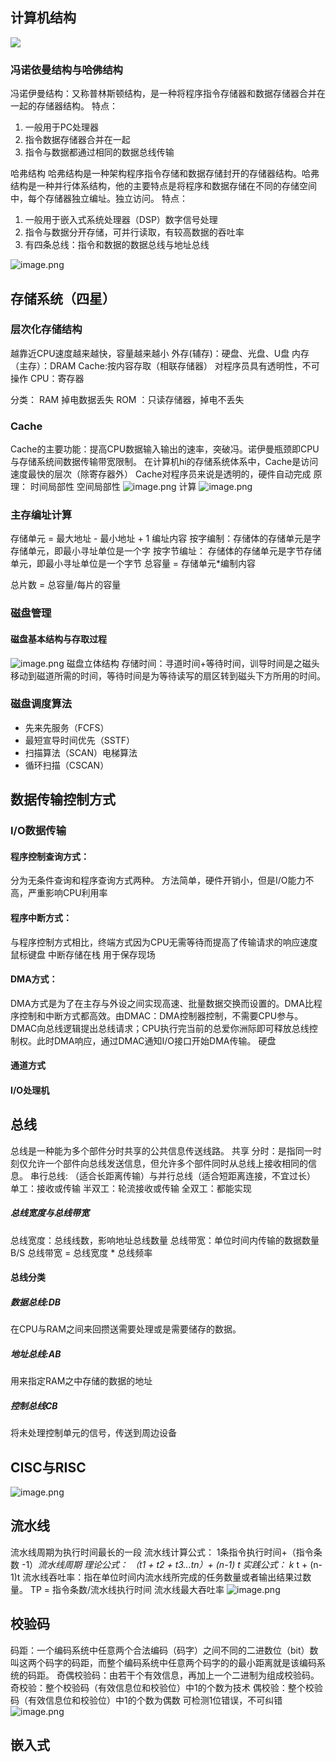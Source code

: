 ## 计算机结构

![](https://cdn.nlark.com/yuque/0/2024/jpeg/46519634/1721825987737-10d97a67-ad94-4f3c-b429-c3575060e808.jpeg)
### 冯诺依曼结构与哈佛结构
冯诺伊曼结构：又称普林斯顿结构，是一种将程序指令存储器和数据存储器合并在一起的存储器结构。
特点：

1. 一般用于PC处理器
2. 指令数据存储器合并在一起
3. 指令与数据都通过相同的数据总线传输

哈弗结构
哈弗结构是一种架构程序指令存储和数据存储封开的存储器结构。哈弗结构是一种并行体系结构，他的主要特点是将程序和数据存储在不同的存储空间中，每个存储器独立编址。独立访问。
特点：

1. 一般用于嵌入式系统处理器（DSP）数字信号处理
2. 指令与数据分开存储，可并行读取，有较高数据的吞吐率
3. 有四条总线：指令和数据的数据总线与地址总线

![image.png](https://cdn.nlark.com/yuque/0/2024/png/46519634/1721904863464-0796de52-bfcf-4a0a-9b81-4c050cb244fc.png#averageHue=%23cccecc&clientId=u40caec81-3620-4&from=paste&height=1382&id=u026a8732&originHeight=1382&originWidth=2140&originalType=binary&ratio=1&rotation=0&showTitle=false&size=2384059&status=done&style=none&taskId=u016f450a-cd43-4f44-9a14-c5ebbed000e&title=&width=2140)
## 存储系统（四星）
### 层次化存储结构
越靠近CPU速度越来越快，容量越来越小
外存(辅存)：硬盘、光盘、U盘
内存（主存）：DRAM
Cache:按内容存取（相联存储器） 对程序员具有透明性，不可操作
CPU：寄存器

分类：
RAM 掉电数据丢失 
ROM ：只读存储器，掉电不丢失
### Cache
Cache的主要功能：提高CPU数据输入输出的速率，突破冯。诺伊曼瓶颈即CPU与存储系统间数据传输带宽限制。
在计算机hi的存储系统体系中，Cache是访问速度最快的层次（除寄存器外）
Cache对程序员来说是透明的，硬件自动完成
原理：
时间局部性
空间局部性
![image.png](https://cdn.nlark.com/yuque/0/2024/png/46519634/1721906364554-a97d7d4d-759f-46f9-9f4e-591cd3967390.png#averageHue=%23e9e8e8&clientId=u40caec81-3620-4&from=paste&height=1052&id=uc0449f5b&originHeight=1052&originWidth=1593&originalType=binary&ratio=1&rotation=0&showTitle=false&size=760305&status=done&style=none&taskId=u71fb456d-8227-4ecc-8193-6c0dad40305&title=&width=1593)
计算
![image.png](https://cdn.nlark.com/yuque/0/2024/png/46519634/1721906518475-df55a3b9-1f10-462e-9123-b2a7948669f4.png#averageHue=%23e9e8e7&clientId=u40caec81-3620-4&from=paste&height=243&id=u98a51890&originHeight=243&originWidth=559&originalType=binary&ratio=1&rotation=0&showTitle=false&size=84448&status=done&style=none&taskId=u09eb8cb3-3a11-4b8f-939b-c0fd376ca31&title=&width=559)

### 主存编址计算
存储单元 = 最大地址 - 最小地址 + 1
编址内容
按字编制：存储体的存储单元是字存储单元，即最小寻址单位是一个字
按字节编址： 存储体的存储单元是字节存储单元，即最小寻址单位是一个字节
总容量 = 存储单元*编制内容

总片数 = 总容量/每片的容量
### 磁盘管理
#### 磁盘基本结构与存取过程
![image.png](https://cdn.nlark.com/yuque/0/2024/png/46519634/1721907993265-7b874893-816a-401c-a712-2f9e6558ff45.png#averageHue=%23eeefeb&clientId=u40caec81-3620-4&from=paste&height=433&id=u9b185559&originHeight=433&originWidth=847&originalType=binary&ratio=1&rotation=0&showTitle=false&size=193649&status=done&style=none&taskId=u854a3fb5-e8ba-48a8-a055-de34945c32b&title=&width=847)
磁盘立体结构
存储时间：寻道时间+等待时间，训导时间是之磁头移动到磁道所需的时间，等待时间是为等待读写的扇区转到磁头下方所用的时间。
### 磁盘调度算法

- 先来先服务（FCFS）
- 最短宣导时间优先（SSTF）
- 扫描算法（SCAN）电梯算法
- 循环扫描（CSCAN）

## 数据传输控制方式
### I/O数据传输
#### 程序控制查询方式：
分为无条件查询和程序查询方式两种。
方法简单，硬件开销小，但是I/O能力不高，严重影响CPU利用率
#### 程序中断方式：
与程序控制方式相比，终端方式因为CPU无需等待而提高了传输请求的响应速度
鼠标键盘
中断存储在栈  用于保存现场
#### DMA方式：
DMA方式是为了在主存与外设之间实现高速、批量数据交换而设置的。DMA比程序控制和中断方式都高效。由DMAC：DMA控制器控制，不需要CPU参与。
DMAC向总线逻辑提出总线请求；CPU执行完当前的总爱你洲际即可释放总线控制权。此时DMA响应，通过DMAC通知I/O接口开始DMA传输。
硬盘
#### 通道方式
#### I/O处理机
## 总线
总线是一种能为多个部件分时共享的公共信息传送线路。
共享
分时：是指同一时刻仅允许一个部件向总线发送信息，但允许多个部件同时从总线上接收相同的信息。
串行总线: （适合长距离传输）与并行总线（适合短距离连接，不宜过长）
单工：接收或传输
半双工：轮流接收或传输
全双工：都能实现
##### 总线宽度与总线带宽
总线宽度：总线线数，影响地址总线数量
总线带宽：单位时间内传输的数据数量B/S
总线带宽 = 总线宽度 * 总线频率
#### 总线分类
##### 数据总线:DB
在CPU与RAM之间来回攒送需要处理或是需要储存的数据。
##### 地址总线:AB
用来指定RAM之中存储的数据的地址
##### 控制总线CB
将未处理控制单元的信号，传送到周边设备
## CISC与RISC
![image.png](https://cdn.nlark.com/yuque/0/2024/png/46519634/1722257972431-b6a8159c-5177-4995-9209-9600d10c34d8.png#averageHue=%23e6e1df&clientId=ub0a399c3-9faf-4&from=paste&height=310&id=u52273671&originHeight=310&originWidth=563&originalType=binary&ratio=1&rotation=0&showTitle=false&size=142845&status=done&style=none&taskId=u77e85e5f-15c7-4eed-a7de-c443365d4a6&title=&width=563)
## 流水线
流水线周期为执行时间最长的一段
流水线计算公式：
1条指令执行时间+（指令条数 -1）*流水线周期
理论公式： （t1 + t2 + t3...tn）+ (n-1) t
实践公式： k* t + (n-1)t
流水线吞吐率：指在单位时间内流水线所完成的任务数量或者输出结果过数量。
TP = 指令条数/流水线执行时间
流水线最大吞吐率
![image.png](https://cdn.nlark.com/yuque/0/2024/png/46519634/1722341779089-b58d6115-fa41-4324-b6b3-15747a159307.png#averageHue=%23e8e8e8&clientId=ub5454d2c-d510-4&from=paste&height=83&id=u9262a761&originHeight=83&originWidth=339&originalType=binary&ratio=1&rotation=0&showTitle=false&size=14668&status=done&style=none&taskId=uefb36dc7-3a88-4256-b7fe-b80778c389b&title=&width=339)
## 校验码
码距：一个编码系统中任意两个合法编码（码字）之间不同的二进数位（bit）数叫这两个码字的码距，而整个编码系统中任意两个码字的的最小距离就是该编码系统的码距。
奇偶校验码：由若干个有效信息，再加上一个二进制为组成校验码。
奇校验：整个校验码（有效信息位和校验位）中1的个数为技术
偶校验：整个校验码（有效信息位和校验位）中1的个数为偶数
可检测1位错误，不可纠错
![image.png](https://cdn.nlark.com/yuque/0/2024/png/46519634/1722344076482-33566bdb-d972-48ea-9abd-e83ff3f335f0.png#averageHue=%23d6d9d6&clientId=ub5454d2c-d510-4&from=paste&height=232&id=u02f7dce2&originHeight=232&originWidth=588&originalType=binary&ratio=1&rotation=0&showTitle=false&size=162814&status=done&style=none&taskId=u34d0088b-1a69-430b-99de-2aa72a784c8&title=&width=588)
## 嵌入式
